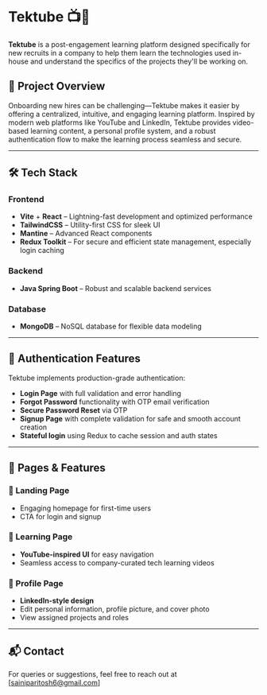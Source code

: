 # Tektube 📺🚀

**Tektube** is a post-engagement learning platform designed specifically for new recruits in a company to help them learn the technologies used in-house and understand the specifics of the projects they'll be working on.

## 🌟 Project Overview

Onboarding new hires can be challenging—Tektube makes it easier by offering a centralized, intuitive, and engaging learning platform. Inspired by modern web platforms like YouTube and LinkedIn, Tektube provides video-based learning content, a personal profile system, and a robust authentication flow to make the learning process seamless and secure.

---

## 🛠️ Tech Stack

### Frontend
- **Vite** + **React** – Lightning-fast development and optimized performance
- **TailwindCSS** – Utility-first CSS for sleek UI
- **Mantine** – Advanced React components
- **Redux Toolkit** – For secure and efficient state management, especially login caching

### Backend
- **Java Spring Boot** – Robust and scalable backend services

### Database
- **MongoDB** – NoSQL database for flexible data modeling

---

## 🔐 Authentication Features

Tektube implements production-grade authentication:
- **Login Page** with full validation and error handling
- **Forgot Password** functionality with OTP email verification
- **Secure Password Reset** via OTP
- **Signup Page** with complete validation for safe and smooth account creation
- **Stateful login** using Redux to cache session and auth states

---

## 📄 Pages & Features

### 🔸 Landing Page
- Engaging homepage for first-time users
- CTA for login and signup

### 🔸 Learning Page
- **YouTube-inspired UI** for easy navigation
- Seamless access to company-curated tech learning videos

### 🔸 Profile Page
- **LinkedIn-style design**
- Edit personal information, profile picture, and cover photo
- View assigned projects and roles

---

## 📬 Contact

For queries or suggestions, feel free to reach out at [sainiparitosh6@gmail.com]


